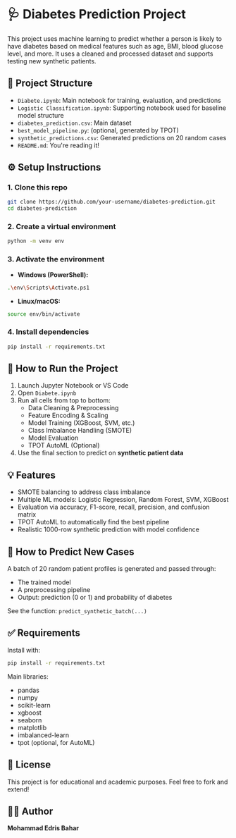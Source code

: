 # 🩺 Diabetes Prediction Project

This project uses machine learning to predict whether a person is likely to have diabetes based on medical features such as age, BMI, blood glucose level, and more. It uses a cleaned and processed dataset and supports testing new synthetic patients.

## 📁 Project Structure
- `Diabete.ipynb`: Main notebook for training, evaluation, and predictions  
- `Logistic Classification.ipynb`: Supporting notebook used for baseline model structure  
- `diabetes_prediction.csv`: Main dataset  
- `best_model_pipeline.py`: (optional, generated by TPOT)  
- `synthetic_predictions.csv`: Generated predictions on 20 random cases  
- `README.md`: You're reading it!

## ⚙️ Setup Instructions

### 1. Clone this repo
```bash
git clone https://github.com/your-username/diabetes-prediction.git
cd diabetes-prediction
```

### 2. Create a virtual environment
```bash
python -m venv env
```

### 3. Activate the environment

- **Windows (PowerShell):**
```bash
.\env\Scripts\Activate.ps1
```

- **Linux/macOS:**
```bash
source env/bin/activate
```

### 4. Install dependencies
```bash
pip install -r requirements.txt
```

## 🧪 How to Run the Project

1. Launch Jupyter Notebook or VS Code  
2. Open `Diabete.ipynb`  
3. Run all cells from top to bottom:  
   - Data Cleaning & Preprocessing  
   - Feature Encoding & Scaling  
   - Model Training (XGBoost, SVM, etc.)  
   - Class Imbalance Handling (SMOTE)  
   - Model Evaluation  
   - TPOT AutoML (Optional)  
4. Use the final section to predict on **synthetic patient data**

## 💡 Features

- SMOTE balancing to address class imbalance  
- Multiple ML models: Logistic Regression, Random Forest, SVM, XGBoost  
- Evaluation via accuracy, F1-score, recall, precision, and confusion matrix  
- TPOT AutoML to automatically find the best pipeline  
- Realistic 1000-row synthetic prediction with model confidence

## 🤖 How to Predict New Cases

A batch of 20 random patient profiles is generated and passed through:
- The trained model  
- A preprocessing pipeline  
- Output: prediction (0 or 1) and probability of diabetes  

See the function: `predict_synthetic_batch(...)`

## ✅ Requirements

Install with:

```bash
pip install -r requirements.txt
```

Main libraries:
- pandas  
- numpy  
- scikit-learn  
- xgboost  
- seaborn  
- matplotlib  
- imbalanced-learn  
- tpot (optional, for AutoML)

## 📜 License

This project is for educational and academic purposes. Feel free to fork and extend!

## 🙋‍♂️ Author

**Mohammad Edris Bahar**
